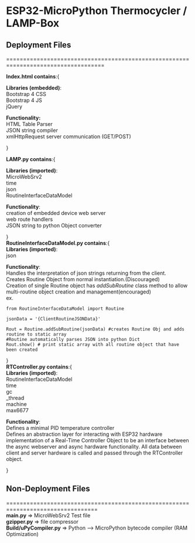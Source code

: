 <h1>ESP32-MicroPython Thermocycler / LAMP-Box</h1>

<h2>Deployment Files</h2>
<div>
===================================================================================
</div>
<p>
<b>Index.html contains</b>:{
  <div>
  <b>Libraries (embedded)</b>:<br>
  Bootstrap 4 CSS<br>
  Bootstrap 4 JS<br>
  jQuery<br>

  <b>Functionality:</b><br>
  HTML Table Parser<br>
  JSON string compiler<br>
  xmlHttpRequest server communication (GET/POST)<br>
  </div>

}

<b>LAMP.py contains</b>:{
  <div>
  <b>Libraries (imported)</b>:<br>
  MicroWebSrv2<br>
  time<br>
  json<br>
  RoutineInterfaceDataModel<br>

  <b>Functionality</b>:<br>
  creation of embedded device web server<br>
  web route handlers<br>
  JSON string to python Object converter<br>
  </div>
}
<br>
<b>RoutineInterfaceDataModel.py contains</b>:{
  <div>
  <b>Libraries (imported)</b>:<br>
  json<br>

  <b>Functionality</b>:<br>
  Handles the interpretation of json strings returning from the client.<br>
  Creates Routine Object from normal instantiation.(Discouraged)<br>
  Creation of single Routine object has <em>addSubRoutine</em> class method to allow multi-routine object creation and management(encouraged)<br>
  ex.

    from RoutineInterfaceDataModel import Routine

    jsonData = '{ClientRoutineJSONData}'

    Rout = Routine.addSubRoutine(jsonData) #creates Routine Obj and adds routine to static array
    #Routine automatically parses JSON into python Dict
    Rout.show() # print static array with all routine object that have been created

  </div>
}
<br>
<b>RTController.py contains</b>:{
  <div>
  <b>Libraries (imported)</b>:<br>
  RoutineInterfaceDataModel<br>
  time<br>
  gc<br>
  _thread<br>
  machine<br>
  max6677<br>

  <b>Functionality</b>:<br>
  Defines a minimal PID temperature controller<br>
  Defines an abstraction layer for interacting with ESP32 hardware<br>
  implementation of a Real-Time Controller Object to be an interface between the async webserver and async hardware functionality. All data between client and server hardware is called and passed through the RTController object.

  </div>
}
</p>

<h2>Non-Deployment Files</h2>
=================================================================================
<div>
<b>main.py</b> => MicroWebSrv2 Test file<br>
<b>gzipper.py</b> => file compressor<br>
<b>Build/uPyCompiler.py</b> => Python --> MicroPython bytecode compiler (RAM Optimization)<br>

</div>

